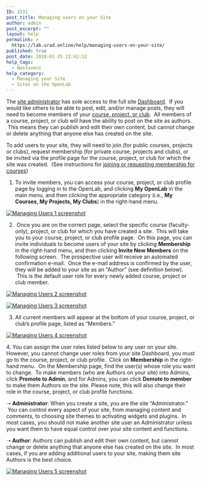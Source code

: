 ```yaml
---
ID: 1531
post_title: Managing users on your Site
author: admin
post_excerpt: ""
layout: help
permalink: >
  https://lab.urad.online/help/managing-users-on-your-site/
published: true
post_date: 2018-01-15 22:42:12
help_tags:
  - Nastavení
help_category:
  - Managing your Site
  - Sites on the OpenLab
---
```

The <a title="Who can build a Site?" href="https://lab.urad.online/help/who-can-build-a-site/">site administrator</a> has sole access to the full site <a title="What is the Site Dashboard?" href="https://lab.urad.online/help/what-is-the-site-dashboard/">Dashboard</a>.  If you would like others to be able to post, edit, and/or manage posts, they will need to become members of your <a href="https://lab.urad.online/help/help-category/courses-projects-clubs/">course, project, or club</a>.  All members of a course, project, or club will have the ability to post on the site as authors.  This means they can publish and edit their own content, but cannot change or delete anything that anyone else has created on the site.

To add users to your site, they will need to join (for public courses, projects or clubs), request membership (for private course, projects and clubs), or be invited via the profile page for the course, project, or club for which the site was created.  (See instructions for <a title="Joining a course" href="https://lab.urad.online/help/joining-a-course/">joining or requesting membership for courses</a>)

1. To invite members, you can access your course, project, or club profile page by logging in to the OpenLab, and clicking <strong>My OpenLab</strong> in the main menu, and then clicking the appropriate category (i.e., <strong>My Courses, My Projects, My Clubs</strong>) in the right-hand menu.

<a href="https://lab.urad.online/wp-content/uploads/2012/08/managing_users_on_your_site1.png"><img class="alignnone wp-image-36877 size-full" src="https://openlab.citytech.cuny.edu/wp-content/uploads/2012/08/managing_users_on_your_site1.png" alt="Managing Users 1 screenshot" /></a>

2.  Once you are on the correct page, select the specific course (faculty-only), project, or club for which you have created a site.  This will take you to your course, project, or club profile page.  On this page, you can invite individuals to become users of your site by clicking <strong>Membership</strong> in the right-hand menu, and then clicking <strong>Invite New Members</strong> on the following screen.  The prospective user will receive an automated confirmation e-mail.  Once the e-mail address is confirmed by the user, they will be added to your site as an “Author” (see definition below).  This is the default user role for every newly added course, project or club member.

<a href="https://lab.urad.online/wp-content/uploads/2012/08/managing_users_on_your_site2.png"><img class="alignnone wp-image-36878 size-full" src="https://openlab.citytech.cuny.edu/wp-content/uploads/2012/08/managing_users_on_your_site2.png" alt="Managing Users 2 screenshot" /></a>

<a href="https://lab.urad.online/wp-content/uploads/2012/08/managing_users_on_your_site3.png"><img class="alignnone wp-image-36879 size-full" src="https://openlab.citytech.cuny.edu/wp-content/uploads/2012/08/managing_users_on_your_site3.png" alt="Managing Users 3 screenshot" /></a>

3. All current members will appear at the bottom of your course, project, or club’s profile page, listed as “Members.”

<a href="https://lab.urad.online/wp-content/uploads/2012/08/managing_users_on_your_site4.png"><img class="alignnone wp-image-36880 size-full" src="https://openlab.citytech.cuny.edu/wp-content/uploads/2012/08/managing_users_on_your_site4.png" alt="Managing Users 4 screenshot" /></a>
<p dir="ltr">4. You can assign the user roles listed below to any user on your site.  However, you cannot change user roles from your site Dashboard, you must go to the course, project, or club profile.  Click on <strong>Membership</strong> in the right-hand menu.  On the Membership page, find the user(s) whose role you want to change.  To make members (who are Authors on your site) into Admins, click <strong>Promote to Admin</strong>, and for Admins, you can click <strong>Demote to member</strong> to make them Authors on the site. Please note, this will also change their role in the course, project, or club profile functions.</p>
<p dir="ltr">➝ <strong>Administrator</strong>: When you create a site, you are the site “Administrator.”  You can control every aspect of your site, from managing content and comments, to choosing site themes to activating widgets and plugins.  In most cases, you should not make another site user an Administrator unless you want them to have equal control over your site content and functions.</p>
<p dir="ltr">➝ <strong>Author</strong>: Authors can publish and edit their own content, but cannot change or delete anything that anyone else has created on the site.  In most cases, if you are adding additional users to your site, making them site Authors is the best choice.</p>
<p dir="ltr"><a href="https://lab.urad.online/wp-content/uploads/2012/08/managing_users_on_your_site5.png"><img class="alignnone wp-image-36881 size-full" src="https://openlab.citytech.cuny.edu/wp-content/uploads/2012/08/managing_users_on_your_site5.png" alt="Managing Users 5 screenshot" /></a></p>